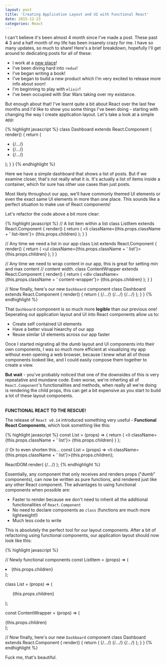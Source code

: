 ```yaml
---
layout: post
title: 'Creating Application Layout and UI with Functional React'
date: 2015-12-23
categories: React
---
```


I can't believe it's been almost 4 month since I've made a post. These past <strike>4</strike> 3 and a half month of my life has been insanely crazy for me. I have so many updates, so much to share! Here's a brief breakdown, hopefully I'll get around to dedicating posts for all of these:

  - I work at a [new place][cumul8]!
  - I've been diving hard into `redux`!
  - I've began writing a book!
  - I've began to build a new product which I'm very excited to release more info about soon!
  - I'm beginning to play with `elixir`!
  - I've been occupied with Star Wars taking over my existance.

But enough about that! I've learnt quite a bit about React over the last few months and I'd like to show you some things I've been doing - starting with changing the way I create application layout. Let's take a look at a simple app:

{% highlight javascript %}
class Dashboard extends React.Component {
  render() {
    return (
      <div className='dashboard-wrapper'>
        <ul className='post-list'>
          <li className='post-item'>{/*...*/}</li>
          <li className='post-item'>{/*...*/}</li>
          <li className='post-item'>{/*...*/}</li>
        </ul>
      </div>
    );
  }
}
{% endhighlight %}

Here we have a simple dashboard that shows a list of posts. But if we examine closer, that's not really what it is. It's actually a list of items inside a container, which for sure has other use cases than just posts.

Most likely throughout our app, we'll have commonly themed UI elements or even the exact same UI elements in more than one place. This sounds like a perfect situation to make use of React components!

Let's refactor the code above a bit more clear:

{% highlight javascript %}
// A list item within a list
class ListItem extends React.Component {
  render() {
    return (
      <li className={this.props.className + ' list-item'}>
        {this.props.children}
      </li>
    );
  }
}

// Any time we need a list in our app
class List extends React.Component {
  render() {
    return (
      <ul className={this.props.className + ' list'}>
        {this.props.children}
      </ul>
    );
  }
}

// Any time we need to wrap content in our app, this is great for setting min and max content
// content width.
class ContentWrapper extends React.Component {
  render() {
    return (
      <div className={this.props.className + ' content-wrapper'}>
        {this.props.children}
      </div>
    );
  }
}

// Now finally, here's our new `Dashboard` component
class Dashboard extends React.Component {
  render() {
    return (
      <ContentWrapper className='dashboard-wrapper'>
        <List className='post-list'>
          <ListItem className='post-item'>{/*...*/}</ListItem>
          <ListItem className='post-item'>{/*...*/}</ListItem>
          <ListItem className='post-item'>{/*...*/}</ListItem>
        </List>
      </ContentWrapper>
    );
  }
}
{% endhighlight %}

That `Dashboard` component is so much more <b>legible</b> than our previous one! Seperating out application layout and UI into React components allow us to:

 - Create self contained UI elements
 - Have a better visual hiearchy of our app
 - Reuse similar UI elements across our app faster

Once I started migrating all the <em>dumb</em> layout and UI components into their own components, I was so much more efficient at visualizing my app without even opening a web browser, because I knew what all of those components looked like, and I could easily compose them together to create a view.

<b>But wait</b> - you've probably noticed that one of the downsides of this is very repeatative and mundane code. Even worse, we're inherting all of `React.Component`'s functionalities and methods, when really all we're doing is rendering the child props, this can get a bit expensive as you start to build a lot of these layout components.
<br><br>

<b>FUNCTIONAL REACT TO THE RESCUE!</b>

The release of `React v0.14` introduced something very useful - <b>Functional React Components</b>, which look something like this:

{% highlight javascript %}
const List = (props) => {
  return (
    <li className={this.props.className + ' list'}>
      {this.props.children}
    </li>
  ) 
};

// Or to even shorten this...
const List = (props) => <li className={this.props.className + ' list'}>{this.props.children}</li>;

ReactDOM.render(
  <List className='post-list'>{/*...*/}</List>
);
{% endhighlight %}

Essentially, any component that only receives and renders props ("dumb" components), can now be written as pure functions, and rendered just like any other React component. The advantages to using functional components when possible are:
  
  - Faster to render because we don't need to inherit all the additional functionalities of `React.Component`
  - No need to declare components as `class` (functions are much more lightweight!)
  - Much less code to write

This is absolutely the perfect tool for our layout components. After a bit of refactoring using functional components, our application layout should now look like this:

{% highlight javascript %}

// Newly functional components
const ListItem = (props) => (
  <li className={this.props.className + ' list-item'}>
    {this.props.children}
  </li>
);

class List = (props) => (
  <ul className={this.props.className + ' list'}>
    {this.props.children}
  </ul>
);

const ContentWrapper = (props) => (
  <div className={this.props.className + ' content-wrapper'}>
    {this.props.children}
  </div>
);

// Now finally, here's our new `Dashboard` component
class Dashboard extends React.Component {
  render() {
    return (
      <ContentWrapper className='dashboard-wrapper'>
        <List className='post-list'>
          <ListItem className='post-item'>{/*...*/}</ListItem>
          <ListItem className='post-item'>{/*...*/}</ListItem>
          <ListItem className='post-item'>{/*...*/}</ListItem>
        </List>
      </ContentWrapper>
    );
  }
}
{% endhighlight %}
<br>

Fuck me, that's beautiful.

[cumul8]: http://www.cumul8.com
[reactrouter]: https://rackt.github.io/react-router/